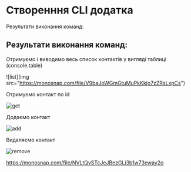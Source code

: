 # Створенння CLI додатка

Результати виконання команд:

## Результати виконання команд:

Отримуємо і виводимо весь список контактів у вигляді таблиці (console.table)

![list](img src="https://monosnap.com/file/V9baJoWGmGtuMuPkKkjo7zZRsLxpCs")

Отримуємо контакт по id

![get](https://monosnap.com/file/NVLtQvSTcJeJBezGLi3b1w73eway2o)

Додаємо контакт

![add](https://monosnap.com/file/YxvepWZ0FY5ygLC0jJ2U4O9A4qDR1q)

Видаляємо контакт

![remove](https://monosnap.com/file/eBmVS3faVdnEmP68PeK2xxZmODBCTU)

https://monosnap.com/file/NVLtQvSTcJeJBezGLi3b1w73eway2o
